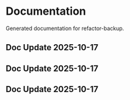 # Documentation

Generated documentation for refactor-backup.

## Doc Update 2025-10-17

## Doc Update 2025-10-17

## Doc Update 2025-10-17
